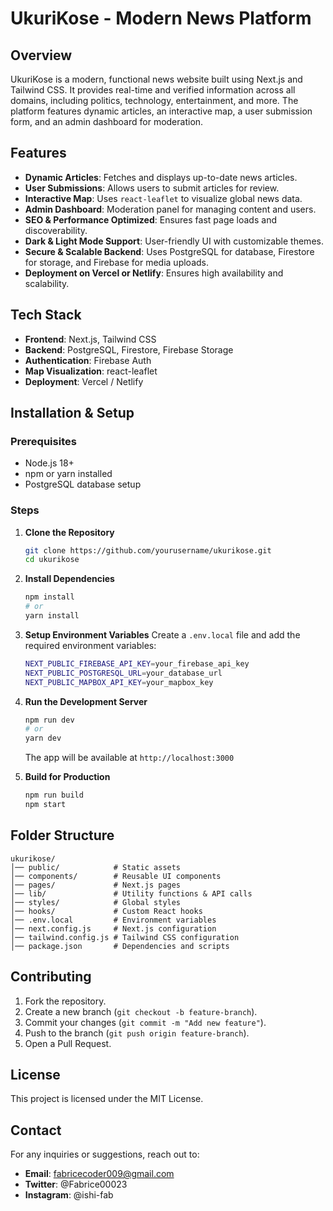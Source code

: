 # UkuriKose - Modern News Platform

## Overview
UkuriKose is a modern, functional news website built using Next.js and Tailwind CSS. It provides real-time and verified information across all domains, including politics, technology, entertainment, and more. The platform features dynamic articles, an interactive map, a user submission form, and an admin dashboard for moderation.

## Features
- **Dynamic Articles**: Fetches and displays up-to-date news articles.
- **User Submissions**: Allows users to submit articles for review.
- **Interactive Map**: Uses `react-leaflet` to visualize global news data.
- **Admin Dashboard**: Moderation panel for managing content and users.
- **SEO & Performance Optimized**: Ensures fast page loads and discoverability.
- **Dark & Light Mode Support**: User-friendly UI with customizable themes.
- **Secure & Scalable Backend**: Uses PostgreSQL for database, Firestore for storage, and Firebase for media uploads.
- **Deployment on Vercel or Netlify**: Ensures high availability and scalability.

## Tech Stack
- **Frontend**: Next.js, Tailwind CSS
- **Backend**: PostgreSQL, Firestore, Firebase Storage
- **Authentication**: Firebase Auth
- **Map Visualization**: react-leaflet
- **Deployment**: Vercel / Netlify

## Installation & Setup
### Prerequisites
- Node.js 18+
- npm or yarn installed
- PostgreSQL database setup

### Steps
1. **Clone the Repository**
   ```sh
   git clone https://github.com/yourusername/ukurikose.git
   cd ukurikose
   ```
2. **Install Dependencies**
   ```sh
   npm install
   # or
   yarn install
   ```
3. **Setup Environment Variables**
   Create a `.env.local` file and add the required environment variables:
   ```sh
   NEXT_PUBLIC_FIREBASE_API_KEY=your_firebase_api_key
   NEXT_PUBLIC_POSTGRESQL_URL=your_database_url
   NEXT_PUBLIC_MAPBOX_API_KEY=your_mapbox_key
   ```
4. **Run the Development Server**
   ```sh
   npm run dev
   # or
   yarn dev
   ```
   The app will be available at `http://localhost:3000`

5. **Build for Production**
   ```sh
   npm run build
   npm start
   ```

## Folder Structure
```
ukurikose/
│── public/            # Static assets
│── components/        # Reusable UI components
│── pages/             # Next.js pages
│── lib/               # Utility functions & API calls
│── styles/            # Global styles
│── hooks/             # Custom React hooks
│── .env.local         # Environment variables
│── next.config.js     # Next.js configuration
│── tailwind.config.js # Tailwind CSS configuration
│── package.json       # Dependencies and scripts
```

## Contributing
1. Fork the repository.
2. Create a new branch (`git checkout -b feature-branch`).
3. Commit your changes (`git commit -m "Add new feature"`).
4. Push to the branch (`git push origin feature-branch`).
5. Open a Pull Request.

## License
This project is licensed under the MIT License.

## Contact
For any inquiries or suggestions, reach out to:
- **Email**: fabricecoder009@gmail.com
- **Twitter**: @Fabrice00023
- **Instagram**: @ishi-fab

